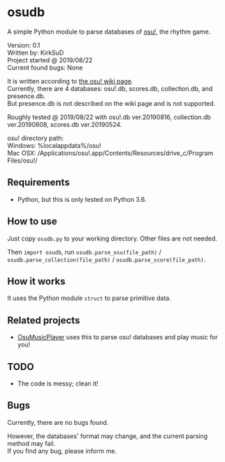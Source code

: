 # osudb

A simple Python module to parse databases of [osu!](https://osu.ppy.sh), the rhythm game.

Version: 0.1  
Written by: KirkSuD  
Project started @ 2019/08/22  
Current found bugs: None

It is written according to [the osu! wiki page](https://osu.ppy.sh/help/wiki/osu!_File_Formats/Db_(file_format)).  
Currently, there are 4 databases: osu!.db, scores.db, collection.db, and presence.db.  
But presence.db is not described on the wiki page and is not supported.

Roughly tested @ 2019/08/22
 with osu!.db ver.20190816, collection.db ver.20190808, scores.db ver.20190524.

osu! directory path:  
Windows: %localappdata%/osu!  
Mac OSX: /Applications/osu!.app/Contents/Resources/drive_c/Program Files/osu!/

## Requirements

* Python, but this is only tested on Python 3.6.

## How to use

Just copy `osudb.py` to your working directory. Other files are not needed.

Then `import osudb`, run `osudb.parse_osu(file_path)` / `osudb.parse_collection(file_path)` /
 `osudb.parse_score(file_path)`.

## How it works

It uses the Python module `struct` to parse primitive data.

## Related projects

* [OsuMusicPlayer](https://github.com/KirkSuD/OsuMusicPlayer) uses this to parse osu! databases and play music for you!

## TODO

* The code is messy; clean it!

## Bugs

Currently, there are no bugs found.

However, the databases' format may change, and the current parsing method may fail.  
If you find any bug, please inform me.
